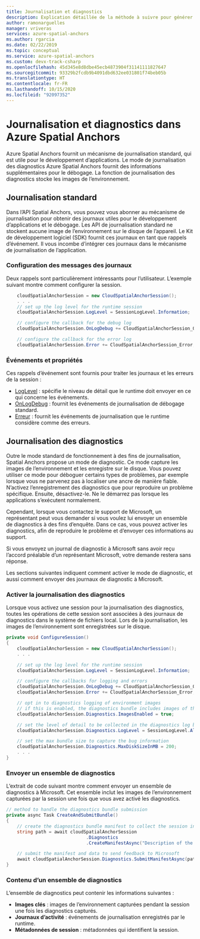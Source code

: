 ```yaml
---
title: Journalisation et diagnostics
description: Explication détaillée de la méthode à suivre pour générer et récupérer des diagnostics et des journaux dans Azure Spatial Anchors.
author: ramonarguelles
manager: vriveras
services: azure-spatial-anchors
ms.author: rgarcia
ms.date: 02/22/2019
ms.topic: conceptual
ms.service: azure-spatial-anchors
ms.custom: devx-track-csharp
ms.openlocfilehash: 45d345e8d8dbe45ecb4873904f31141111827647
ms.sourcegitcommit: 93329b2fcdb9b4091dbd632ee031801f74beb05b
ms.translationtype: HT
ms.contentlocale: fr-FR
ms.lasthandoff: 10/15/2020
ms.locfileid: "92097352"
---
```

# <a name="logging-and-diagnostics-in-azure-spatial-anchors"></a>Journalisation et diagnostics dans Azure Spatial Anchors

Azure Spatial Anchors fournit un mécanisme de journalisation standard, qui est utile pour le développement d’applications. Le mode de journalisation des diagnostics Azure Spatial Anchors fournit des informations supplémentaires pour le débogage. La fonction de journalisation des diagnostics stocke les images de l’environnement.

## <a name="standard-logging"></a>Journalisation standard
Dans l’API Spatial Anchors, vous pouvez vous abonner au mécanisme de journalisation pour obtenir des journaux utiles pour le développement d’applications et le débogage. Les API de journalisation standard ne stockent aucune image de l’environnement sur le disque de l’appareil. Le Kit de développement logiciel (SDK) fournit ces journaux en tant que rappels d’événement. Il vous incombe d’intégrer ces journaux dans le mécanisme de journalisation de l’application.

### <a name="configuration-of-log-messages"></a>Configuration des messages des journaux
Deux rappels sont particulièrement intéressants pour l’utilisateur. L’exemple suivant montre comment configurer la session.

```csharp
    cloudSpatialAnchorSession = new CloudSpatialAnchorSession();
    . . .
    // set up the log level for the runtime session
    cloudSpatialAnchorSession.LogLevel = SessionLogLevel.Information;

    // configure the callback for the debug log
    cloudSpatialAnchorSession.OnLogDebug += CloudSpatialAnchorSession_OnLogDebug;

    // configure the callback for the error log
    cloudSpatialAnchorSession.Error += CloudSpatialAnchorSession_Error;
```

### <a name="events-and-properties"></a>Événements et propriétés

Ces rappels d’événement sont fournis pour traiter les journaux et les erreurs de la session :

- [LogLevel](/dotnet/api/microsoft.azure.spatialanchors.cloudspatialanchorsession.loglevel) : spécifie le niveau de détail que le runtime doit envoyer en ce qui concerne les événements.
- [OnLogDebug](/dotnet/api/microsoft.azure.spatialanchors.cloudspatialanchorsession.onlogdebug) : fournit les événements de journalisation de débogage standard.
- [Erreur](/dotnet/api/microsoft.azure.spatialanchors.cloudspatialanchorsession.error) : fournit les événements de journalisation que le runtime considère comme des erreurs.

## <a name="diagnostics-logging"></a>Journalisation des diagnostics

Outre le mode standard de fonctionnement à des fins de journalisation, Spatial Anchors propose un mode de diagnostic. Ce mode capture les images de l’environnement et les enregistre sur le disque. Vous pouvez utiliser ce mode pour déboguer certains types de problèmes, par exemple lorsque vous ne parvenez pas à localiser une ancre de manière fiable. N’activez l’enregistrement des diagnostics que pour reproduire un problème spécifique. Ensuite, désactivez-le. Ne le démarrez pas lorsque les applications s’exécutent normalement.

Cependant, lorsque vous contactez le support de Microsoft, un représentant peut vous demander si vous voulez lui envoyer un ensemble de diagnostics à des fins d’enquête. Dans ce cas, vous pouvez activer les diagnostics, afin de reproduire le problème et d’envoyer ces informations au support.

Si vous envoyez un journal de diagnostic à Microsoft sans avoir reçu l’accord préalable d’un représentant Microsoft, votre demande restera sans réponse.

Les sections suivantes indiquent comment activer le mode de diagnostic, et aussi comment envoyer des journaux de diagnostic à Microsoft.

### <a name="enable-diagnostics-logging"></a>Activer la journalisation des diagnostics

Lorsque vous activez une session pour la journalisation des diagnostics, toutes les opérations de cette session sont associées à des journaux de diagnostics dans le système de fichiers local. Lors de la journalisation, les images de l’environnement sont enregistrées sur le disque.

```csharp
private void ConfigureSession()
{
    cloudSpatialAnchorSession = new CloudSpatialAnchorSession();
    . . .

    // set up the log level for the runtime session
    cloudSpatialAnchorSession.LogLevel = SessionLogLevel.Information;

    // configure the callbacks for logging and errors
    cloudSpatialAnchorSession.OnLogDebug += CloudSpatialAnchorSession_OnLogDebug;
    cloudSpatialAnchorSession.Error += CloudSpatialAnchorSession_Error;

    // opt in to diagnostics logging of environment images
    // if this is enabled, the diagnostics bundle includes images of the environment captured by the session
    cloudSpatialAnchorSession.Diagnostics.ImagesEnabled = true;

    // set the level of detail to be collected in the diagnostics log by the session
    cloudSpatialAnchorSession.Diagnostics.LogLevel = SessionLogLevel.All;

    // set the max bundle size to capture the bug information
    cloudSpatialAnchorSession.Diagnostics.MaxDiskSizeInMB = 200;
    . . .
}
```

### <a name="submit-the-diagnostics-bundle"></a>Envoyer un ensemble de diagnostics

L’extrait de code suivant montre comment envoyer un ensemble de diagnostics à Microsoft. Cet ensemble inclut les images de l’environnement capturées par la session une fois que vous avez activé les diagnostics.

```csharp
// method to handle the diagnostics bundle submission
private async Task CreateAndSubmitBundle()
{
    // create the diagnostics bundle manifest to collect the session information
    string path = await cloudSpatialAnchorSession
                              .Diagnostics
                              .CreateManifestAsync("Description of the issue");

    // submit the manifest and data to send feedback to Microsoft
    await cloudSpatialAnchorSession.Diagnostics.SubmitManifestAsync(path);
}
```

### <a name="parts-of-a-diagnostics-bundle"></a>Contenu d’un ensemble de diagnostics
L’ensemble de diagnostics peut contenir les informations suivantes :

- **Images clés** : images de l’environnement capturées pendant la session une fois les diagnostics capturés.
- **Journaux d’activité** : événements de journalisation enregistrés par le runtime.
- **Métadonnées de session** : métadonnées qui identifient la session.